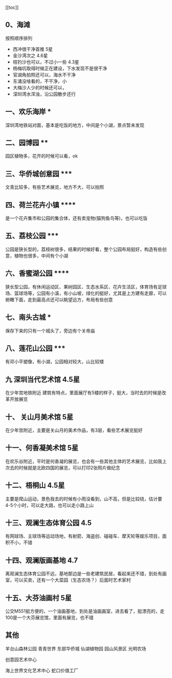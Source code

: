 [[toc]]


## 0、海滩

按照顺序排列
+ 西冲很干净首推      5星
+ 金沙湾次之          4.6星
+ 桔钓沙也可以，不过小一些  4.3星
+ 杨梅坑取得时候正在建设，下水发现不是很干净
+ 官湖角拍照还可以，海水不干净
+ 东涌没啥看的，不干净，小
+ 大梅沙人少的时候还可以，
+ 深圳湾水浑浊，沿公园散步还行

## 一、欢乐海岸   \*


深圳湾地铁站对面，基本是吃饭的地方，中间是个小湖，景点暂未发现

## 二、园博园 \**
园区植物多，花开的时候可以看，ok

## 三、华侨城创意园 \***
文青比较多，有些艺术展览，地方不大，可以拍照

## 四、荷兰花卉小镇 \****

是一个花卉集市和公园的集合体，还有卖宠物(猫狗鱼鸟等)，也可以吃饭

## 五、荔枝公园 \***

公园是狭长型的，荔枝树很多，结果的时候好看，整个公园布局挺好，构造有些创意，植物也很多，中间有个小湖

## 六、香蜜湖公园 \****

狭长型公园，有休闲运动区、果树园区、生态水系区、花卉生活区，体育场有足球场、篮球场等，公园有小溪，有小山坡，绿化的挺好，尤其是上方建有走廊，可以俯瞰下面，走到最高点还可以眺望远方，布局有些创意


## 七、南头古城  \*

保存下来的只有一个城头了，旁边有个关帝庙


## 八、莲花山公园 \***

有邓小平塑像，有小湖，公园相对较大，山比较矮 

## 九 深圳当代艺术馆  4.5星
在少年宫地铁附近
建筑有特点，里面展厅有5楼的样子，挺大，当时去的时候是改革开放展览


## 十、 关山月美术馆 5星

在少年宫附近，主要是关山月的美术作品，有3层，看些艺术展览挺好


## 十一、何香凝美术馆 5星

在欢乐谷附近，平时是何香凝的展览，也会有一些其他主体的艺术展览，比如我上次去的时候就是北欧四国的展览，可以打印2张照片做纪念


## 十二、梧桐山 4.5星

主要是爬山运动，景色我去的时候有小雨没看到，山不高，但是比较绕，估计要4-5个小时，可以走大路，也可以走小路上山

## 十三、观澜生态体育公园 4.5

有网球场、主球场等运动场地，有射箭、海盗创、碰碰车、摩天轮等娱乐项目，面积不小，不错

## 十四、观澜版画基地 4.7
离观澜生态体育公园不远，基地那边是一些老建筑民居，看起来还不错，到处有画室，可以买卖，还有一个大菜园（生态农场？）后面时艺术家村


## 十五、大芬油画村  5星
公交M551挺方便的，一个油画基地，到处是油画画室，进去看了，挺漂亮的，走100是一个大芬展览馆，里面有展览，也不错

## 其他
羊台山森林公园
青青世界
东部华侨城
仙湖植物园
园山风景区
光明农场


创意园艺术中心



海上世界文化艺术中心
蛇口价值工厂
